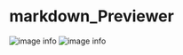 # markdown_Previewer
![image info](C:\Users\Paul\Downloads\Capture.png) 
![image info](./pictures/capture.png)
